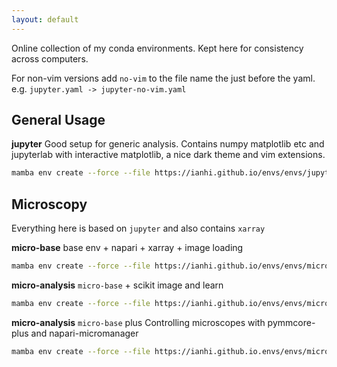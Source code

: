 ```yaml
---
layout: default
---
```


Online collection of my conda environments. Kept here for consistency across computers.

For non-vim versions add `no-vim` to the file name the just before the yaml. e.g. `jupyter.yaml -> jupyter-no-vim.yaml`

## General Usage

**jupyter**
Good setup for generic analysis. Contains numpy matplotlib etc and jupyterlab with interactive matplotlib, a nice dark theme
and vim extensions.

```bash
mamba env create --force --file https://ianhi.github.io/envs/envs/jupyter.yaml
```


## Microscopy
Everything here is based on `jupyter` and also contains `xarray`

**micro-base**
base env + napari + xarray + image loading

```bash
mamba env create --force --file https://ianhi.github.io/envs/envs/micro-base.yaml
```

**micro-analysis**
`micro-base` + scikit image and learn

```bash
mamba env create --force --file https://ianhi.github.io/envs/envs/micro-analysis.yaml
```

**micro-analysis**
`micro-base` plus Controlling microscopes with pymmcore-plus and napari-micromanager

```bash
mamba env create --force --file https://ianhi.github.io.envs/envs/micro-control.yaml
```

